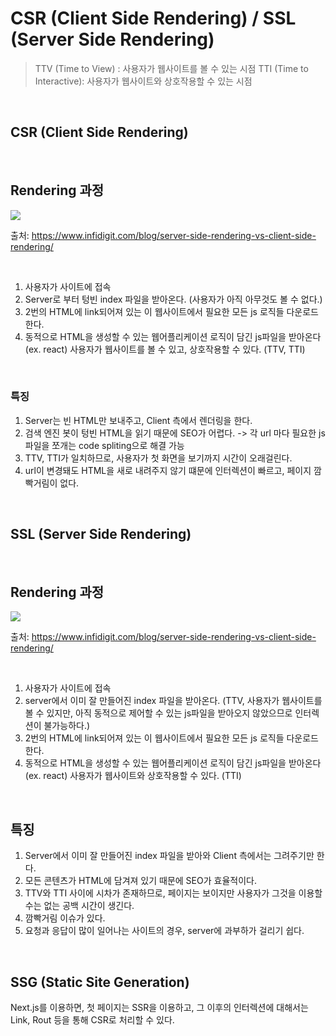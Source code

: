 # CSR (Client Side Rendering) / SSL (Server Side Rendering)

> TTV (Time to View) : 사용자가 웹사이트를 볼 수 있는 시점
> TTI (Time to Interactive): 사용자가 웹사이트와 상호작용할 수 있는 시점

<br/>

## CSR (Client Side Rendering)

<br/>

## Rendering 과정

![](https://www.infidigit.com/wp-content/webp-express/webp-images/doc-root/wp-content/uploads/2020/08/Picture2.jpg.webp)

출처: https://www.infidigit.com/blog/server-side-rendering-vs-client-side-rendering/

<br/>

1. 사용자가 사이트에 접속
2. Server로 부터 텅빈 index 파일을 받아온다. (사용자가 아직 아무것도 볼 수 없다.)
3. 2번의 HTML에 link되어져 있는 이 웹사이트에서 필요한 모든 js 로직들 다운로드한다.
4. 동적으로 HTML을 생성할 수 있는 웹어플리케이션 로직이 담긴 js파일을 받아온다 (ex. react) 사용자가 웹사이트를 볼 수 있고, 상호작용할 수 있다. (TTV, TTI)

<br/>

### 특징
1. Server는 빈 HTML만 보내주고, Client 측에서 렌더링을 한다.
2. 검색 엔진 봇이 텅빈 HTML을 읽기 때문에 SEO가 어렵다. -> 각 url 마다 필요한 js파일을 쪼개는 code spliting으로 해결 가능
3. TTV, TTI가 일치하므로, 사용자가 첫 화면을 보기까지 시간이 오래걸린다.
4. url이 변경돼도 HTML을 새로 내려주지 않기 떄문에 인터렉션이 빠르고, 페이지 깜빡거림이 없다.

<br/>

## SSL (Server Side Rendering)

<br/>

## Rendering 과정

![](https://www.infidigit.com/wp-content/webp-express/webp-images/doc-root/wp-content/uploads/2020/08/Picture1.jpg.webp)

출처: https://www.infidigit.com/blog/server-side-rendering-vs-client-side-rendering/

<br/>

1. 사용자가 사이트에 접속
2. server에서 이미 잘 만들어진 index 파일을 받아온다. (TTV, 사용자가 웹사이트를 볼 수 있지만, 아직 동적으로 제어할 수 있는 js파일을 받아오지 않았으므로 인터렉션이 불가능하다.)
3. 2번의 HTML에 link되어져 있는 이 웹사이트에서 필요한 모든 js 로직들 다운로드한다.
4. 동적으로 HTML을 생성할 수 있는 웹어플리케이션 로직이 담긴 js파일을 받아온다 (ex. react) 
사용자가 웹사이트와 상호작용할 수 있다. (TTI)

<br/>

## 특징

1. Server에서 이미 잘 만들어진 index 파일을 받아와 Client 측에서는 그려주기만 한다.
2. 모든 콘텐츠가 HTML에 담겨져 있기 때문에 SEO가 효율적이다.
3.  TTV와 TTI 사이에 시차가 존재하므로, 페이지는 보이지만 사용자가 그것을 이용할 수는 없는 공백 시간이 생긴다.
4. 깜빡거림 이슈가 있다.
5. 요청과 응답이 많이 일어나는 사이트의 경우, server에 과부하가 걸리기 쉽다.

<br/>

## SSG (Static Site Generation)

Next.js를 이용하면, 첫 페이지는 SSR을 이용하고, 그 이후의 인터렉션에 대해서는 Link, Rout 등을 통해 CSR로 처리할 수 있다. 